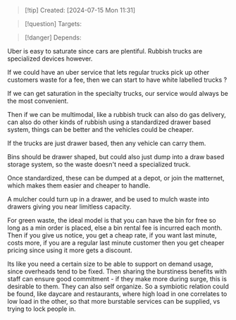 
>[!tip] Created: [2024-07-15 Mon 11:31]

>[!question] Targets: 

>[!danger] Depends: 

Uber is easy to saturate since cars are plentiful.  Rubbish trucks are specialized devices however.

If we could have an uber service that lets regular trucks pick up other customers waste for a fee, then we can start to have white labelled trucks ?

If we can get saturation in the specialty trucks, our service would always be the most convenient.

Then if we can be multimodal, like a rubbish truck can also do gas delivery, can also do other kinds of rubbish using a standardized drawer based system, things can be better and the vehicles could be cheaper.

If the trucks are just drawer based, then any vehicle can carry them.

Bins should be drawer shaped, but could also just dump into a draw based storage system, so the waste doesn't need a specialized truck.

Once standardized, these can be dumped at a depot, or join the matternet, which makes them easier and cheaper to handle.

A mulcher could turn up in a drawer, and be used to mulch waste into drawers giving you near limitless capacity.

For green waste, the ideal model is that you can have the bin for free so long as a min order is placed, else a bin rental fee is incurred each month.  Then if you give us notice, you get a cheap rate, if you want last minute, costs more, if you are a regular last minute customer then you get cheaper pricing since using it more gets a discount.

Its like you need a certain size to be able to support on demand usage, since overheads tend to be fixed.  Then sharing the burstiness benefits with staff can ensure good commitment - if they make more during surge, this is desirable to them.  They can also self organize.
So a symbiotic relation could be found, like daycare and restaurants, where high load in one correlates to low load in the other, so that more burstable services can be supplied, vs trying to lock people in.